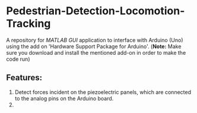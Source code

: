 # Pedestrian-Detection-Locomotion-Tracking

A repository for _MATLAB GUI_ application to interface with Arduino (Uno) using the add on 'Hardware Support Package for Arduino'.
(__Note:__ Make sure you download and install the mentioned add-on in order to make the code run)
## Features:
1. Detect forces incident on the piezoelectric panels, which are connected to the analog pins on the Arduino board.
2. 

